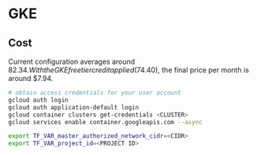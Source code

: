 # GKE

## Cost

Current configuration averages around $82.34. With the GKE free tier credit applied ($74.40), the final price per month is around $7.94.

```sh
# obtain access credentials for your user account
gcloud auth login
gcloud auth application-default login
gcloud container clusters get-credentials <CLUSTER>
gcloud services enable container.googleapis.com --async

export TF_VAR_master_authorized_network_cidr=<CIDR>
export TF_VAR_project_id=<PROJECT ID>

```
